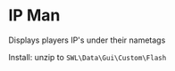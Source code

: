 # IP Man  
Displays players IP's under their nametags

Install: unzip to `SWL\Data\Gui\Custom\Flash`
